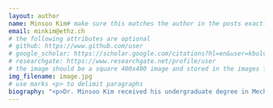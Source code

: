 ```yaml
---
layout: author
name: Minsoo Kim# make sure this matches the author in the posts exactly
email: minkim@ethz.ch
# the following attributes are optional
# github: https://www.github.com/user
# google_scholar: https://scholar.google.com/citations?hl=en&user=kbolvN4AAAAJ
# researchgate: https://www.researchgate.net/profile/user
# the image should be a square 400x400 image and stored in the images folder
img_filename: image.jpg
# use marks <p> to delimit paragraphs
biography: "<p>Dr. Minsoo Kim received his undergraduate degree in Mechanical Engineering from Hanyang University in 2012 and his PhD in Mechanical and Aerospace Engineering from Seoul National University in 2018. He worked as a postdoctoral fellow at the Soft Robotics Research Center in Seoul National University from September 2018 to August 2020. He joined the MSRL as a postdoctoral researcher in September 2020. <p>Dr. Kim’s research interests include micro-​robotics, actuators/sensors based on functional materials, micro-​/nanoscale fabrications, and manufacturing processes. He demonstrated the world-​first SMA based micro-​mobile robot by using optical energy (UV laser), and the world-​fastest SMA micro-​actuator by using scale effect. He has published over 20 peer-​reviewed journal articles at ACS Nano, Small, Advanced Materials Technologies, CIRP Annals, etc. He has served as a Research Affiliate of CIRP (The International Academy for Production Engineering) since 2019. <p>In 2020, Dr. Kim received a fellowship from the Postdoctoral Fellowship Program (Nurturing Next-​generation Researcher), which was granted by the National Research Foundation of Korea (NRF)." 
---
```

